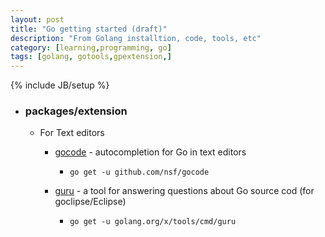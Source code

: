```yaml
---
layout: post
title: "Go getting started (draft)"
description: "From Golang installtion, code, tools, etc"
category: [learning,programming, go]
tags: [golang, gotools,gpextension,]
---
```

{% include JB/setup %}




- ### packages/extension


  - For Text editors

    - [gocode](https://godoc.org/golang.org/x/tools/cmd/guru) - autocompletion for Go in text editors

      - ```
        go get -u github.com/nsf/gocode
        ```
    - [guru](https://godoc.org/golang.org/x/tools/cmd/guru) - a tool for answering questions about Go source cod (for goclipse/Eclipse)

      - ```
        go get -u golang.org/x/tools/cmd/guru 
        ```
